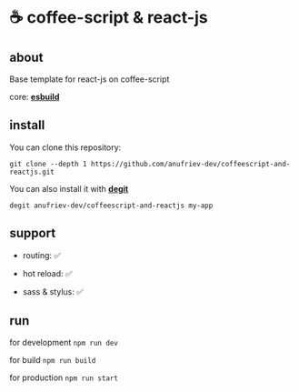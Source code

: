 # ☕ coffee-script & react-js

## about

Base template for react-js on coffee-script

core: [__esbuild__](https://esbuild.github.io/)

## install

You can clone this repository:

```
git clone --depth 1 https://github.com/anufriev-dev/coffeescript-and-reactjs.git
```

You can also install it with [__degit__](https://github.com/Rich-Harris/degit#readme)

```
degit anufriev-dev/coffeescript-and-reactjs my-app
```

## support

* routing: ✅

* hot reload: ✅

* sass & stylus: ✅

## run

for development `npm run dev`

for build `npm run build`

for production `npm run start`


<!-- ✅ ❎  -->